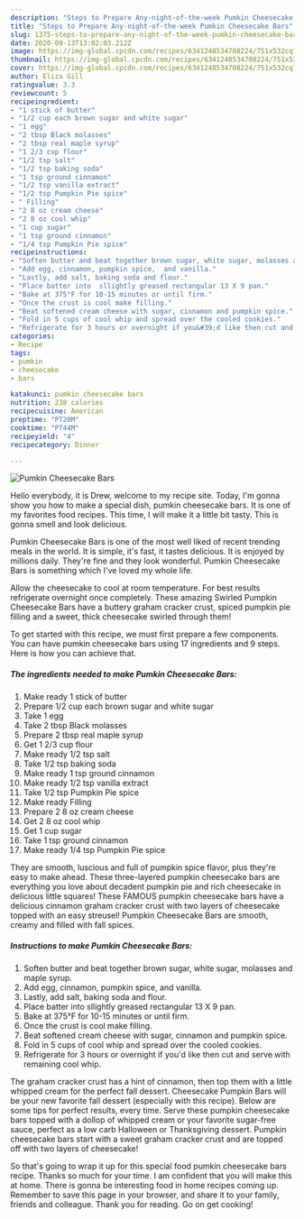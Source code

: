 ```yaml
---
description: "Steps to Prepare Any-night-of-the-week Pumkin Cheesecake Bars"
title: "Steps to Prepare Any-night-of-the-week Pumkin Cheesecake Bars"
slug: 1375-steps-to-prepare-any-night-of-the-week-pumkin-cheesecake-bars
date: 2020-09-13T13:02:03.212Z
image: https://img-global.cpcdn.com/recipes/6341248534708224/751x532cq70/pumkin-cheesecake-bars-recipe-main-photo.jpg
thumbnail: https://img-global.cpcdn.com/recipes/6341248534708224/751x532cq70/pumkin-cheesecake-bars-recipe-main-photo.jpg
cover: https://img-global.cpcdn.com/recipes/6341248534708224/751x532cq70/pumkin-cheesecake-bars-recipe-main-photo.jpg
author: Eliza Gill
ratingvalue: 3.3
reviewcount: 5
recipeingredient:
- "1 stick of butter"
- "1/2 cup each brown sugar and white sugar"
- "1 egg"
- "2 tbsp Black molasses"
- "2 tbsp real maple syrup"
- "1 2/3 cup flour"
- "1/2 tsp salt"
- "1/2 tsp baking soda"
- "1 tsp ground cinnamon"
- "1/2 tsp vanilla extract"
- "1/2 tsp Pumpkin Pie spice"
- " Filling"
- "2 8 oz cream cheese"
- "2 8 oz cool whip"
- "1 cup sugar"
- "1 tsp ground cinnamon"
- "1/4 tsp Pumpkin Pie spice"
recipeinstructions:
- "Soften butter and beat together brown sugar, white sugar, molasses and maple syrup."
- "Add egg, cinnamon, pumpkin spice,  and vanilla."
- "Lastly, add salt, baking soda and flour."
- "Place batter into  sllightly greased rectangular 13 X 9 pan."
- "Bake at 375°F for 10-15 minutes or until firm."
- "Once the crust is cool make filling."
- "Beat softened cream cheese with sugar, cinnamon and pumpkin spice."
- "Fold in 5 cups of cool whip and spread over the cooled cookies."
- "Refrigerate for 3 hours or overnight if you&#39;d like then cut and serve with remaining cool whip."
categories:
- Recipe
tags:
- pumkin
- cheesecake
- bars

katakunci: pumkin cheesecake bars 
nutrition: 238 calories
recipecuisine: American
preptime: "PT20M"
cooktime: "PT44M"
recipeyield: "4"
recipecategory: Dinner

---
```



![Pumkin Cheesecake Bars](https://img-global.cpcdn.com/recipes/6341248534708224/751x532cq70/pumkin-cheesecake-bars-recipe-main-photo.jpg)

Hello everybody, it is Drew, welcome to my recipe site. Today, I'm gonna show you how to make a special dish, pumkin cheesecake bars. It is one of my favorites food recipes. This time, I will make it a little bit tasty. This is gonna smell and look delicious.

Pumkin Cheesecake Bars is one of the most well liked of recent trending meals in the world. It is simple, it's fast, it tastes delicious. It is enjoyed by millions daily. They're fine and they look wonderful. Pumkin Cheesecake Bars is something which I've loved my whole life.

Allow the cheesecake to cool at room temperature. For best results refrigerate overnight once completely. These amazing Swirled Pumpkin Cheesecake Bars have a buttery graham cracker crust, spiced pumpkin pie filling and a sweet, thick cheesecake swirled through them!


To get started with this recipe, we must first prepare a few components. You can have pumkin cheesecake bars using 17 ingredients and 9 steps. Here is how you can achieve that.

<!--inarticleads1-->

##### The ingredients needed to make Pumkin Cheesecake Bars:

1. Make ready 1 stick of butter
1. Prepare 1/2 cup each brown sugar and white sugar
1. Take 1 egg
1. Take 2 tbsp Black molasses
1. Prepare 2 tbsp real maple syrup
1. Get 1 2/3 cup flour
1. Make ready 1/2 tsp salt
1. Take 1/2 tsp baking soda
1. Make ready 1 tsp ground cinnamon
1. Make ready 1/2 tsp vanilla extract
1. Take 1/2 tsp Pumpkin Pie spice
1. Make ready  Filling
1. Prepare 2 8 oz cream cheese
1. Get 2 8 oz cool whip
1. Get 1 cup sugar
1. Take 1 tsp ground cinnamon
1. Make ready 1/4 tsp Pumpkin Pie spice


They are smooth, luscious and full of pumpkin spice flavor, plus they&#39;re easy to make ahead. These three-layered pumpkin cheesecake bars are everything you love about decadent pumpkin pie and rich cheesecake in delicious little squares! These FAMOUS pumpkin cheesecake bars have a delicious cinnamon graham cracker crust with two layers of cheesecake topped with an easy streusel! Pumpkin Cheesecake Bars are smooth, creamy and filled with fall spices. 

<!--inarticleads2-->

##### Instructions to make Pumkin Cheesecake Bars:

1. Soften butter and beat together brown sugar, white sugar, molasses and maple syrup.
1. Add egg, cinnamon, pumpkin spice,  and vanilla.
1. Lastly, add salt, baking soda and flour.
1. Place batter into  sllightly greased rectangular 13 X 9 pan.
1. Bake at 375°F for 10-15 minutes or until firm.
1. Once the crust is cool make filling.
1. Beat softened cream cheese with sugar, cinnamon and pumpkin spice.
1. Fold in 5 cups of cool whip and spread over the cooled cookies.
1. Refrigerate for 3 hours or overnight if you&#39;d like then cut and serve with remaining cool whip.


The graham cracker crust has a hint of cinnamon, then top them with a little whipped cream for the perfect fall dessert. Cheesecake Pumpkin Bars will be your new favorite fall dessert (especially with this recipe). Below are some tips for perfect results, every time. Serve these pumpkin cheesecake bars topped with a dollop of whipped cream or your favorite sugar-free sauce, perfect as a low carb Halloween or Thanksgiving dessert. Pumpkin cheesecake bars start with a sweet graham cracker crust and are topped off with two layers of cheesecake! 

So that's going to wrap it up for this special food pumkin cheesecake bars recipe. Thanks so much for your time. I am confident that you will make this at home. There is gonna be interesting food in home recipes coming up. Remember to save this page in your browser, and share it to your family, friends and colleague. Thank you for reading. Go on get cooking!
